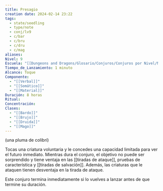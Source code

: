 ```yaml
---
title: Presagio
creation date: 2024-02-14 23:22
tags:
  - state/seedling
  - type/note
  - conj/lv9
  - c/bar
  - c/bru
  - c/dru
  - c/mag
aliases: 
Nivel: 9
Escuela: "[[Dungeons and Dragons/Glosario/Conjuros/Conjuros por Nivel/Nivel 4/Adivinación|Adivinación]]"
Tiempo_de_Lanzamiento: 1 minuto
Alcance: Toque
Componente:
  - "[[Verbal]]"
  - "[[Somático]]"
  - "[[Material]]"
Duración: 8 horas
Ritual: 
Concentración: 
Clases:
  - "[[Bardo]]"
  - "[[Brujo]]"
  - "[[Druida]]"
  - "[[Mago]]"
---
```

(una pluma de colibrí)

Tocas una criatura voluntaria y le concedes una capacidad limitada para ver el futuro inmediato. Mientras dura el conjuro, el objetivo no puede ser sorprendido y tiene ventaja en las [[tiradas de ataque]], pruebas de característica y [[tiradas de salvación]]. Además, las criaturas que le ataquen tienen desventaja en la tirada de ataque.

Este conjuro termina inmediatamente si lo vuelves a lanzar antes de que termine su duración.